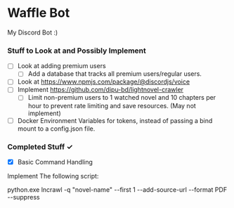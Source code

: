 # Waffle Bot
My Discord Bot :)

### Stuff to Look at and Possibly Implement
- [ ] Look at adding premium users
    - [ ] Add a database that tracks all premium users/regular users.
- [ ] Look at https://www.npmjs.com/package/@discordjs/voice
- [ ] Implement https://github.com/dipu-bd/lightnovel-crawler
    - [ ] Limit non-premium users to 1 watched novel and 10 chapters per hour to prevent rate limiting and save resources. (May not implement)
- [ ] Docker Environment Variables for tokens, instead of passing a bind mount to a config.json file.
### Completed Stuff ✓
- [x] Basic Command Handling


Implement The following script:

python.exe lncrawl -q "novel-name" --first 1 --add-source-url --format PDF --suppress